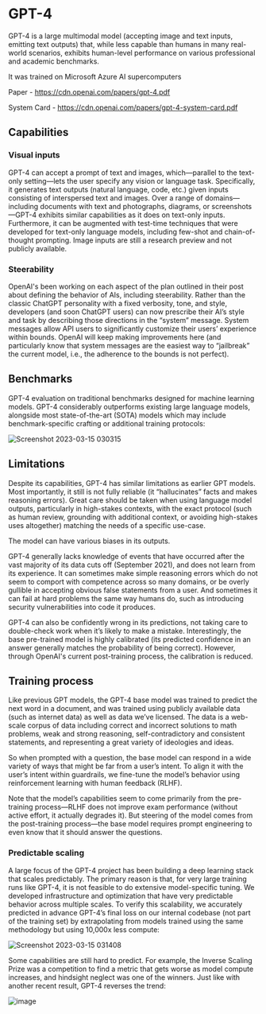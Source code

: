 # GPT-4
GPT-4 is a large multimodal model (accepting image and text inputs, emitting text outputs) that, while less capable than humans in many real-world scenarios, exhibits human-level performance on various professional and academic benchmarks.

It was trained on Microsoft Azure AI supercomputers

Paper - https://cdn.openai.com/papers/gpt-4.pdf

System Card - https://cdn.openai.com/papers/gpt-4-system-card.pdf

## Capabilities

### Visual inputs

GPT-4 can accept a prompt of text and images, which—parallel to the text-only setting—lets the user specify any vision or language task. Specifically, it generates text outputs (natural language, code, etc.) given inputs consisting of interspersed text and images. Over a range of domains—including documents with text and photographs, diagrams, or screenshots—GPT-4 exhibits similar capabilities as it does on text-only inputs. Furthermore, it can be augmented with test-time techniques that were developed for text-only language models, including few-shot and chain-of-thought prompting. Image inputs are still a research preview and not publicly available.

### Steerability

OpenAI's been working on each aspect of the plan outlined in their post about defining the behavior of AIs, including steerability. Rather than the classic ChatGPT personality with a fixed verbosity, tone, and style, developers (and soon ChatGPT users) can now prescribe their AI’s style and task by describing those directions in the “system” message. System messages allow API users to significantly customize their users’ experience within bounds. OpenAI will keep making improvements here (and particularly know that system messages are the easiest way to “jailbreak” the current model, i.e., the adherence to the bounds is not perfect).

## Benchmarks

GPT-4 evaluation on traditional benchmarks designed for machine learning models. GPT-4 considerably outperforms existing large language models, alongside most state-of-the-art (SOTA) models which may include benchmark-specific crafting or additional training protocols:

![Screenshot 2023-03-15 030315](https://user-images.githubusercontent.com/123953232/225142682-47dc4bf9-382f-404a-b269-89753a7298f8.png)


## Limitations

Despite its capabilities, GPT-4 has similar limitations as earlier GPT models. Most importantly, it still is not fully reliable (it “hallucinates” facts and makes reasoning errors). Great care should be taken when using language model outputs, particularly in high-stakes contexts, with the exact protocol (such as human review, grounding with additional context, or avoiding high-stakes uses altogether) matching the needs of a specific use-case.

The model can have various biases in its outputs.

GPT-4 generally lacks knowledge of events that have occurred after the vast majority of its data cuts off (September 2021), and does not learn from its experience. It can sometimes make simple reasoning errors which do not seem to comport with competence across so many domains, or be overly gullible in accepting obvious false statements from a user. And sometimes it can fail at hard problems the same way humans do, such as introducing security vulnerabilities into code it produces.

GPT-4 can also be confidently wrong in its predictions, not taking care to double-check work when it’s likely to make a mistake. Interestingly, the base pre-trained model is highly calibrated (its predicted confidence in an answer generally matches the probability of being correct). However, through OpenAI's current post-training process, the calibration is reduced.

## Training process

Like previous GPT models, the GPT-4 base model was trained to predict the next word in a document, and was trained using publicly available data (such as internet data) as well as data we’ve licensed. The data is a web-scale corpus of data including correct and incorrect solutions to math problems, weak and strong reasoning, self-contradictory and consistent statements, and representing a great variety of ideologies and ideas.

So when prompted with a question, the base model can respond in a wide variety of ways that might be far from a user’s intent. To align it with the user’s intent within guardrails, we fine-tune the model’s behavior using reinforcement learning with human feedback (RLHF).

Note that the model’s capabilities seem to come primarily from the pre-training process—RLHF does not improve exam performance (without active effort, it actually degrades it). But steering of the model comes from the post-training process—the base model requires prompt engineering to even know that it should answer the questions.

### Predictable scaling

A large focus of the GPT-4 project has been building a deep learning stack that scales predictably. The primary reason is that, for very large training runs like GPT-4, it is not feasible to do extensive model-specific tuning. We developed infrastructure and optimization that have very predictable behavior across multiple scales. To verify this scalability, we accurately predicted in advance GPT-4’s final loss on our internal codebase (not part of the training set) by extrapolating from models trained using the same methodology but using 10,000x less compute:

![Screenshot 2023-03-15 031408](https://user-images.githubusercontent.com/123953232/225146754-c93ea463-7d08-40ff-a9ae-38ce02666586.png)

Some capabilities are still hard to predict. For example, the Inverse Scaling Prize was a competition to find a metric that gets worse as model compute increases, and hindsight neglect was one of the winners. Just like with another recent result, GPT-4 reverses the trend:

![image](https://user-images.githubusercontent.com/123953232/225147314-ed08ad68-747f-4471-800b-b0b8dc4de4fb.png)
